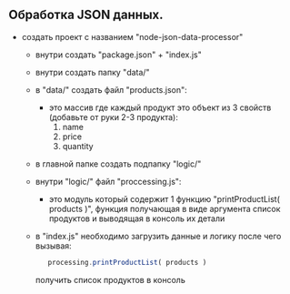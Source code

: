 ## Обработка JSON данных.

 
* создать проект с названием "node-json-data-processor"
  * внутри создать "package.json" + "index.js"
  * внутри создать папку "data/"
  * в "data/" создать файл "products.json":
     - это массив где каждый продукт это объект из 3 свойств (добавьте от руки 2-3 продукта):
        1. name
        2. price
        3. quantity

  * в главной папке создать подпапку "logic/"
  * внутри "logic/" файл "proccessing.js":
    * это модуль который содержит 1 функцию "printProductList( products )", функция получающая в виде аргумента список продуктов и выводящая в консоль их детали
  * в "index.js" необходимо загрузить данные и логику после чего вызывая:

     ```js
        processing.printProductList( products )
     ```       
     получить список продуктов в консоль 
     
  



